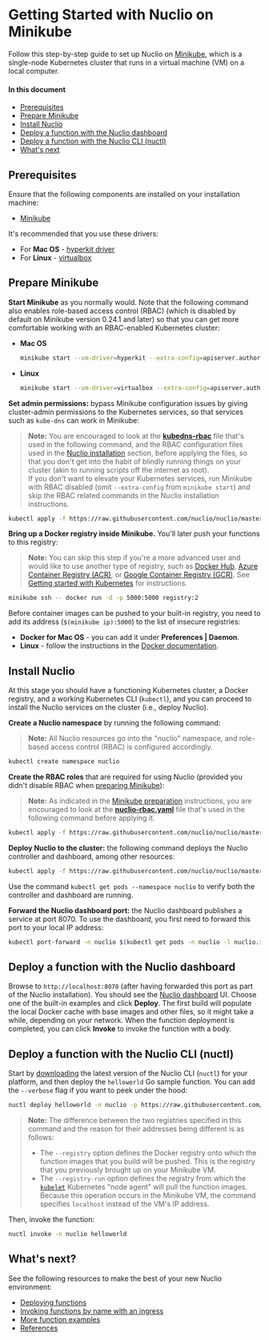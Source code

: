 # Getting Started with Nuclio on Minikube

Follow this step-by-step guide to set up Nuclio on [Minikube](https://github.com/kubernetes/minikube/), which is a single-node Kubernetes cluster that runs in a virtual machine (VM) on a local computer.

#### In this document

- [Prerequisites](#prerequisites)
- [Prepare Minikube](#prepare-minikube)
- [Install Nuclio](#install-nuclio)
- [Deploy a function with the Nuclio dashboard](#deploy-a-function-with-the-nuclio-dashboard)
- [Deploy a function with the Nuclio CLI (nuctl)](#deploy-a-function-with-the-nuclio-cli-nuctl)
- [What's next](#whats-next)

## Prerequisites

Ensure that the following components are installed on your installation machine:

- [Minikube](https://kubernetes.io/docs/tasks/tools/install-minikube/)

It's recommended that you use these drivers:

- For **Mac OS** - [hyperkit driver](https://github.com/kubernetes/minikube/blob/master/docs/drivers.md#hyperkit-driver)
- For **Linux** - [virtualbox](https://www.virtualbox.org/wiki/Linux_Downloads)

## Prepare Minikube

**Start Minikube** as you normally would. Note that the following command also enables role-based access control (RBAC) (which is disabled by default on Minikube version 0.24.1 and later) so that you can get more comfortable working with an RBAC-enabled Kubernetes cluster:

- **Mac OS**

    ```sh
    minikube start --vm-driver=hyperkit --extra-config=apiserver.authorization-mode=RBAC
    ```
- **Linux**

    ```sh
    minikube start --vm-driver=virtualbox --extra-config=apiserver.authorization-mode=RBAC
    ```

**Set admin permissions:** bypass Minikube configuration issues by giving cluster-admin permissions to the Kubernetes services, so that services such as `kube-dns` can work in Minikube:
> **Note:** You are encouraged to look at the [**kubedns-rbac**](https://github.com/nuclio/nuclio/blob/master/hack/minikube/resources/kubedns-rbac.yaml) file that's used in the following command, and the RBAC configuration files used in the [Nuclio installation](#install-nuclio) section, before applying the files, so that you don't get into the habit of blindly running things on your cluster (akin to running scripts off the internet as root).<br/>
> If you don't want to elevate your Kubernetes services, run Minikube with RBAC disabled (omit `--extra-config` from `minikube start`) and skip the RBAC related commands in the Nuclio installation instructions.

```sh
kubectl apply -f https://raw.githubusercontent.com/nuclio/nuclio/master/hack/minikube/resources/kubedns-rbac.yaml
```

**Bring up a Docker registry inside Minikube.** You'll later push your functions to this registry:

> **Note:** You can skip this step if you're a more advanced user and would like to use another type of registry, such as [Docker Hub](https://hub.docker.com/), [Azure Container Registry (ACR)](https://azure.microsoft.com/services/container-registry/), or [Google Container Registry (GCR)](https://cloud.google.com/container-registry/). See [Getting started with Kubernetes](/docs/setup/k8s/getting-started-k8s.md) for instructions. 

```sh
minikube ssh -- docker run -d -p 5000:5000 registry:2
```

Before container images can be pushed to your built-in registry, you need to add its address (`$(minikube ip):5000`) to the list of insecure registries:

- **Docker for Mac OS** -  you can add it under **Preferences | Daemon**.
- **Linux** - follow the instructions in the [Docker documentation](https://docs.docker.com/registry/insecure/#deploy-a-plain-http-registry).

## Install Nuclio

At this stage you should have a functioning Kubernetes cluster, a Docker registry, and a working Kubernetes CLI (`kubectl`), and you can proceed to install the Nuclio services on the cluster (i.e., deploy Nuclio).

**Create a Nuclio namespace** by running the following command:

> **Note:** All Nuclio resources go into the "nuclio" namespace, and role-based access control (RBAC) is configured accordingly.

```sh
kubectl create namespace nuclio
```

**Create the RBAC roles** that are required for using Nuclio (provided you didn't disable RBAC when [preparing Minikube](#prepare-minikube)):
> **Note:** As indicated in the [Minikube preparation](#prepare-minikube) instructions, you are encouraged to look at the [**nuclio-rbac.yaml**](https://github.com/nuclio/nuclio/blob/master/hack/k8s/resources/nuclio-rbac.yaml) file that's used in the following command before applying it.

```sh
kubectl apply -f https://raw.githubusercontent.com/nuclio/nuclio/master/hack/k8s/resources/nuclio-rbac.yaml
```

**Deploy Nuclio to the cluster:** the following command deploys the Nuclio controller and dashboard, among other resources:

```sh
kubectl apply -f https://raw.githubusercontent.com/nuclio/nuclio/master/hack/k8s/resources/nuclio.yaml
```

Use the command `kubectl get pods --namespace nuclio` to verify both the controller and dashboard are running.

**Forward the Nuclio dashboard port:** the Nuclio dashboard publishes a service at port 8070. To use the dashboard, you first need to forward this port to your local IP address:
```sh
kubectl port-forward -n nuclio $(kubectl get pods -n nuclio -l nuclio.io/app=dashboard -o jsonpath='{.items[0].metadata.name}') 8070:8070
```

## Deploy a function with the Nuclio dashboard

Browse to `http://localhost:8070` (after having forwarded this port as part of the Nuclio installation). You should see the [Nuclio dashboard](/README.md#dashboard) UI. Choose one of the built-in examples and click **Deploy**. The first build will populate the local Docker cache with base images and other files, so it might take a while, depending on your network. When the function deployment is completed, you can click **Invoke** to invoke the function with a body.

## Deploy a function with the Nuclio CLI (nuctl)

Start by [downloading](https://github.com/nuclio/nuclio/releases) the latest version of the Nuclio CLI (`nuctl`) for your platform, and then deploy the `helloworld` Go sample function. You can add the `--verbose` flag if you want to peek under the hood:

```sh
nuctl deploy helloworld -n nuclio -p https://raw.githubusercontent.com/nuclio/nuclio/master/hack/examples/golang/helloworld/helloworld.go --registry $(minikube ip):5000 --run-registry localhost:5000
```

> **Note:** The difference between the two registries specified in this command and the reason for their addresses being different is as follows:
>
> - The `--registry` option defines the Docker registry onto which the function images that you build will be pushed. This is the registry that you previously brought up on your Minikube VM.
> - The `--registry-run` option defines the registry from which the [`kubelet`](https://kubernetes.io/docs/reference/generated/kubelet/) Kubernetes "node agent" will pull the function images. Because this operation occurs in the Minikube VM, the command specifies `localhost` instead of the VM's IP address.

Then, invoke the function:

```sh
nuctl invoke -n nuclio helloworld
```

## What's next?

See the following resources to make the best of your new Nuclio environment:

- [Deploying functions](/docs/tasks/deploying-functions.md)
- [Invoking functions by name with an ingress](/docs/concepts/k8s/function-ingress.md)
- [More function examples](/hack/examples/README.md)
- [References](/docs/reference/)

